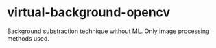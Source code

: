 # virtual-background-opencv

Background substraction technique without ML. Only image processing methods used.
